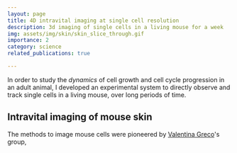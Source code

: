 ```yaml
---
layout: page
title: 4D intravital imaging at single cell resolution
description: 3d imaging of single cells in a living mouse for a week
img: assets/img/skin/skin_slice_through.gif
importance: 2
category: science
related_publications: true

---
```


In order to study the _dynamics_ of cell growth and cell cycle progression in an adult animal,
I developed an experimental system to directly observe and track single cells in a living mouse,
over long periods of time.


## Intravital imaging of mouse skin

The methods to image mouse cells were pioneered by [Valentina Greco](https://www.grecolab.org/lab-members)'s group,
